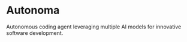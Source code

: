 # Autonoma

Autonomous coding agent leveraging multiple AI models for innovative software development.
